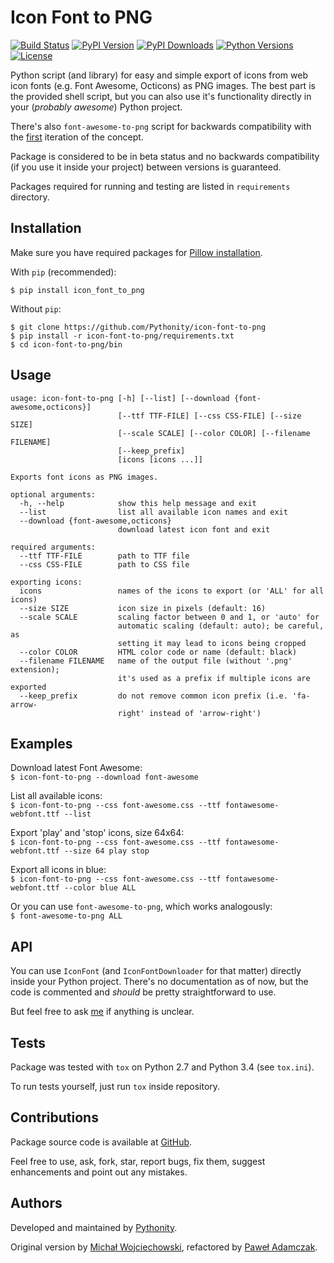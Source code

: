 # Icon Font to PNG
[![Build Status](https://img.shields.io/travis/Pythonity/icon-font-to-png.svg)](https://travis-ci.org/Pythonity/icon-font-to-png)
[![PyPI Version](https://img.shields.io/pypi/v/icon_font_to_png.svg)][Project PyPI]
[![PyPI Downloads](https://img.shields.io/pypi/dm/icon_font_to_png.svg)][Project PyPI]
[![Python Versions](https://img.shields.io/pypi/pyversions/icon_font_to_png.svg)][Project PyPI]
[![License](https://img.shields.io/github/license/Pythonity/icon-font-to-png.svg)](https://github.com/Pythonity/icon-font-to-png/blob/master/LICENSE)

Python script (and library) for easy and simple export of icons from web icon
fonts (e.g. Font Awesome, Octicons) as PNG images. The best part is the
provided shell script, but you can also use it's functionality directly in
your (*probably awesome*) Python project.

There's also `font-awesome-to-png` script for backwards compatibility with the
[first](https://github.com/odyniec/font-awesome-to-png) iteration of the concept.

Package is considered to be in beta status and no backwards compatibility
(if you use it inside your project) between versions is guaranteed.

Packages required for running  and testing are listed in `requirements` directory.

## Installation
Make sure you have required packages for [Pillow installation](https://pillow.readthedocs.org/en/3.1.x/installation.html).

With `pip` (recommended):
```
$ pip install icon_font_to_png
```

Without `pip`:
```
$ git clone https://github.com/Pythonity/icon-font-to-png
$ pip install -r icon-font-to-png/requirements.txt
$ cd icon-font-to-png/bin
```

## Usage
```
usage: icon-font-to-png [-h] [--list] [--download {font-awesome,octicons}]
                        [--ttf TTF-FILE] [--css CSS-FILE] [--size SIZE]
                        [--scale SCALE] [--color COLOR] [--filename FILENAME]
                        [--keep_prefix]
                        [icons [icons ...]]

Exports font icons as PNG images.

optional arguments:
  -h, --help            show this help message and exit
  --list                list all available icon names and exit
  --download {font-awesome,octicons}
                        download latest icon font and exit

required arguments:
  --ttf TTF-FILE        path to TTF file
  --css CSS-FILE        path to CSS file

exporting icons:
  icons                 names of the icons to export (or 'ALL' for all icons)
  --size SIZE           icon size in pixels (default: 16)
  --scale SCALE         scaling factor between 0 and 1, or 'auto' for
                        automatic scaling (default: auto); be careful, as
                        setting it may lead to icons being cropped
  --color COLOR         HTML color code or name (default: black)
  --filename FILENAME   name of the output file (without '.png' extension);
                        it's used as a prefix if multiple icons are exported
  --keep_prefix         do not remove common icon prefix (i.e. 'fa-arrow-
                        right' instead of 'arrow-right')

```

## Examples
Download latest Font Awesome:  
`$ icon-font-to-png --download font-awesome`

List all available icons:  
`$ icon-font-to-png --css font-awesome.css --ttf fontawesome-webfont.ttf --list`

Export 'play' and 'stop' icons, size 64x64:  
`$ icon-font-to-png --css font-awesome.css --ttf fontawesome-webfont.ttf --size 64 play stop`

Export all icons in blue:  
`$ icon-font-to-png --css font-awesome.css --ttf fontawesome-webfont.ttf --color blue ALL`

Or you can use `font-awesome-to-png`, which works analogously:  
`$ font-awesome-to-png ALL`

## API
You can use `IconFont` (and `IconFontDownloader` for that matter)
directly inside your Python project. There's no documentation as of now,
but the code is commented and *should* be pretty straightforward to use.

But feel free to ask [me](mailto:pawel.adamczak@sidnet.info) if anything is unclear.

## Tests
Package was tested with `tox` on Python 2.7 and Python 3.4 (see `tox.ini`).

To run tests yourself, just run `tox` inside repository.

## Contributions
Package source code is available at [GitHub](https://github.com/Pythonity/icon-font-to-png).

Feel free to use, ask, fork, star, report bugs, fix them, suggest enhancements
and point out any mistakes.

## Authors
Developed and maintained by [Pythonity](http://pythonity.com/).

Original version by [Michał Wojciechowski](https://github.com/odyniec), 
refactored by [Paweł Adamczak](https://github.com/pawelad).


[Project PyPI]: https://pypi.python.org/pypi/icon_font_to_png
